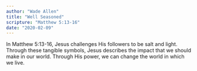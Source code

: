 ```yaml
---
author: "Wade Allen"
title: "Well Seasoned"
scripture: "Matthew 5:13-16"
date: "2020-02-09"
---
```


In Matthew 5:13-16, Jesus challenges His followers to be salt and light. Through these tangible symbols, Jesus describes the impact that we should make in our world. Through His power, we can change the world in which we live.
